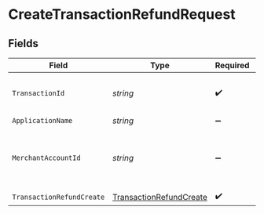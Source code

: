 # CreateTransactionRefundRequest


## Fields

| Field                                                                         | Type                                                                          | Required                                                                      | Description                                                                   | Example                                                                       |
| ----------------------------------------------------------------------------- | ----------------------------------------------------------------------------- | ----------------------------------------------------------------------------- | ----------------------------------------------------------------------------- | ----------------------------------------------------------------------------- |
| `TransactionId`                                                               | *string*                                                                      | :heavy_check_mark:                                                            | N/A                                                                           | 7099948d-7286-47e4-aad8-b68f7eb44591                                          |
| `ApplicationName`                                                             | *string*                                                                      | :heavy_minus_sign:                                                            | N/A                                                                           |                                                                               |
| `MerchantAccountId`                                                           | *string*                                                                      | :heavy_minus_sign:                                                            | The ID of the merchant account to use for this request.                       | default                                                                       |
| `TransactionRefundCreate`                                                     | [TransactionRefundCreate](../../Models/Components/TransactionRefundCreate.md) | :heavy_check_mark:                                                            | N/A                                                                           |                                                                               |